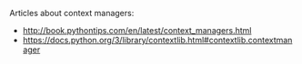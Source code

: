 
Articles about context managers:
  * http://book.pythontips.com/en/latest/context_managers.html
  * https://docs.python.org/3/library/contextlib.html#contextlib.contextmanager
